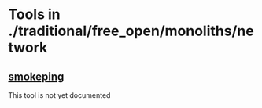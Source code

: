 # Tools in ./traditional/free_open/monoliths/network
## [smokeping](smokeping.md)
This tool is not yet documented
